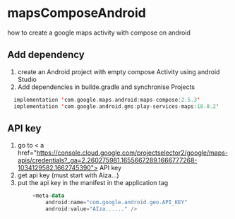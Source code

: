 # mapsComposeAndroid
how to create a google maps activity with compose on android
## Add dependency
1. create an Android project with empty compose Activity using android Studio
2. Add dependencies in builde.gradle and synchronise Projects
```kotlin
  implementation 'com.google.maps.android:maps-compose:2.5.3'
  implementation 'com.google.android.gms:play-services-maps:18.0.2'
```
## API key
1. go to < a href="https://console.cloud.google.com/projectselector2/google/maps-apis/credentials?_ga=2.260275981.1655667289.1666777268-1034129582.1662745390"> API key </a>
2. get api key (must start with Aiza...)
3. put the api key in the manifest in the application tag
```kotlin
        <meta-data
            android:name="com.google.android.geo.API_KEY"
            android:value="AIza......" />

```

